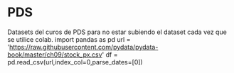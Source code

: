 # PDS
Datasets del curos de PDS para no estar subiendo el dataset cada vez que se utilice colab.
import pandas as pd
url = 'https://raw.githubusercontent.com/pydata/pydata-book/master/ch09/stock_px.csv'
df = pd.read_csv(url,index_col=0,parse_dates=[0])
